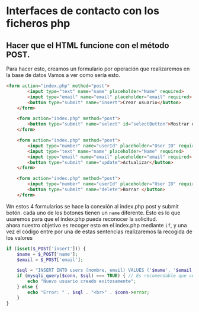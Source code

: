 # Interfaces de contacto con los ficheros php

## Hacer que el HTML funcione con el método POST.
Para hacer esto, creamos un formulario por operación que realizaremos en la base de datos
Vamos a ver como sería esto.
```html
<form action="index.php" method="post">
        <input type="text" name="name" placeholder="Name" required>
        <input type="email" name="email" placeholder="email" required>
        <button type="submit" name="insert">Crear usuario</button>
    </form>

    <form action="index.php" method="post">
        <button type="submit" name="select" id="selectButton">Mostrar usuarios</button>
    </form>

    <form action="index.php" method="post">
        <input type="number" name="userId" placeholder="User ID" required>
        <input type="text" name="name" placeholder="Name" required>
        <input type="email" name="email" placeholder="email" required>
        <button type="submit" name="update">Actualizar</button>
    </form>

    <form action="index.php" method="post">
        <input type="number" name="userId" placeholder="User ID" required>
        <button type="submit" name="delete">Borrar </button>
    </form>
```
Wn estos 4 formularios se hace la conexión al index.php  post y submit botón.
 cada uno de los botones tienen un `name` diferente. Esto es lo que usaremos para que el index.php
pueda reconocer la solicitud.<br>
 ahora nuestro objetivo es recoger esto en el index.php mediante `if`, y una vez el código entre
por una de estas sentencias  realizaremos la recogida de los valores
```php
if (isset($_POST['insert'])) {
    $name = $_POST['name'];
    $email = $_POST['email'];

    $sql = "INSERT INTO users (nombre, email) VALUES ('$name', '$email')"; // La sentencia SQL de inserción
    if (mysqli_query($conn, $sql) === TRUE) { // Es recomendable que verifiquemos si hay errores
        echo "Nuevo usuario creado exitosamente";
    } else {
        echo "Error: " . $sql . "<br>" . $conn->error;
    }
}
```